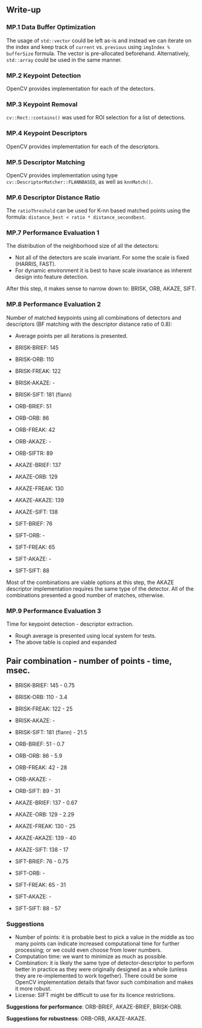 ## Write-up

### MP.1 Data Buffer Optimization

The usage of `std::vector` could be left as-is and instead we can iterate on the index and keep track of `current` vs. `previous` using `imgIndex % bufferSize` formula. The vector is pre-allocated beforehand. Alternatively, `std::array` could be used in the same manner. 

### MP.2 Keypoint Detection

OpenCV provides implementation for each of the detectors.

### MP.3 Keypoint Removal

`cv::Rect::contains()` was used for ROI selection for a list of detections.

### MP.4 Keypoint Descriptors

OpenCV provides implementation for each of the descriptors.

### MP.5 Descriptor Matching

OpenCV provides implementation using type `cv::DescriptorMatcher::FLANNBASED`, as well as `knnMatch()`.

### MP.6 Descriptor Distance Ratio

The `ratioThreshold` can be used for K-nn based matched points using the formula: `distance_best < ratio * distance_secondbest`.

### MP.7 Performance Evaluation 1

The distribution of the neighborhood size of all the detectors:

* Not all of the detectors are scale invariant. For some the scale is fixed (HARRIS, FAST). 
* For dynamic environment it is best to have scale invariance as inherent design into feature detection.

After this step, it makes sense to narrow down to: BRISK, ORB, AKAZE, SIFT.

### MP.8 Performance Evaluation 2

Number of matched keypoints using all combinations of detectors and descriptors (BF matching with the descriptor distance ratio of 0.8):

* Average points per all iterations is presented.

* BRISK-BRIEF: 145
* BRISK-ORB: 110
* BRISK-FREAK: 122
* BRISK-AKAZE: -
* BRISK-SIFT: 181 (flann)

* ORB-BRIEF: 51
* ORB-ORB: 86
* ORB-FREAK: 42
* ORB-AKAZE: -
* ORB-SIFTR: 89

* AKAZE-BRIEF: 137
* AKAZE-ORB: 129
* AKAZE-FREAK: 130
* AKAZE-AKAZE: 139
* AKAZE-SIFT: 138

* SIFT-BRIEF: 76
* SIFT-ORB: -
* SIFT-FREAK: 65
* SIFT-AKAZE: -
* SIFT-SIFT: 88

Most of the combinations are viable options at this step, the AKAZE descriptor implementation requires the same type of the detector. All of the combinations presented a good number of matches, otherwise.

### MP.9 Performance Evaluation 3

Time for keypoint detection - descriptor extraction.

* Rough average is presented using local system for tests.
* The above table is copied and expanded

Pair combination - number of points - time, msec.
---
* BRISK-BRIEF: 145 - 0.75
* BRISK-ORB: 110 - 3.4
* BRISK-FREAK: 122 - 25
* BRISK-AKAZE: -
* BRISK-SIFT: 181 (flann) - 21.5

* ORB-BRIEF: 51 - 0.7
* ORB-ORB: 86 - 5.9
* ORB-FREAK: 42 - 28
* ORB-AKAZE: -
* ORB-SIFT: 89 - 31

* AKAZE-BRIEF: 137 - 0.67
* AKAZE-ORB: 129 - 2.29
* AKAZE-FREAK: 130 - 25
* AKAZE-AKAZE: 139 - 40
* AKAZE-SIFT: 138 - 17

* SIFT-BRIEF: 76 - 0.75
* SIFT-ORB: -
* SIFT-FREAK: 65 - 31
* SIFT-AKAZE: -
* SIFT-SIFT: 88 - 57

### Suggestions

* Number of points: it is probable best to pick a value in the middle as too many points can indicate increased computational time for further processing; or we could even choose from lower numbers. 
* Computation time: we want to minimize as much as possible.
* Combination: it is likely the same type of detector-descriptor to perform better in practice as they were originally designed as a whole (unless they are re-implemented to work together). There could be some OpenCV implementation details that favor such combination and makes it more robust.
* License: SIFT might be difficult to use for its licence restrictions.

**Suggestions for performance**: ORB-BRIEF, AKAZE-BRIEF, BRISK-ORB.

**Suggestions for robustness**: ORB-ORB, AKAZE-AKAZE.